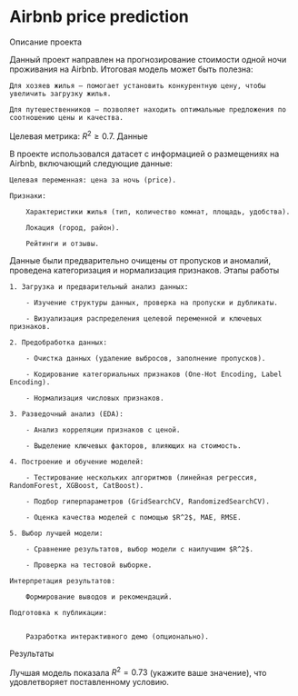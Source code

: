 # Airbnb price prediction
Описание проекта

Данный проект направлен на прогнозирование стоимости одной ночи проживания на Airbnb. Итоговая модель может быть полезна:

    Для хозяев жилья – помогает установить конкурентную цену, чтобы увеличить загрузку жилья.

    Для путешественников – позволяет находить оптимальные предложения по соотношению цены и качества.

Целевая метрика: $R^2 \geq 0.7$.
Данные

В проекте использовался датасет с информацией о размещениях на Airbnb, включающий следующие данные:

    Целевая переменная: цена за ночь (price).

    Признаки:

        Характеристики жилья (тип, количество комнат, площадь, удобства).

        Локация (город, район).

        Рейтинги и отзывы.

Данные были предварительно очищены от пропусков и аномалий, проведена категоризация и нормализация признаков.
Этапы работы

    1. Загрузка и предварительный анализ данных:

        - Изучение структуры данных, проверка на пропуски и дубликаты.

        - Визуализация распределения целевой переменной и ключевых признаков.

    2. Предобработка данных:

        - Очистка данных (удаление выбросов, заполнение пропусков).

        - Кодирование категориальных признаков (One-Hot Encoding, Label Encoding).

        - Нормализация числовых признаков.

    3. Разведочный анализ (EDA):

        - Анализ корреляции признаков с ценой.

        - Выделение ключевых факторов, влияющих на стоимость.

    4. Построение и обучение моделей:

        - Тестирование нескольких алгоритмов (линейная регрессия, RandomForest, XGBoost, CatBoost).

        - Подбор гиперпараметров (GridSearchCV, RandomizedSearchCV).

        - Оценка качества моделей с помощью $R^2$, MAE, RMSE.

    5. Выбор лучшей модели:

        - Сравнение результатов, выбор модели с наилучшим $R^2$.

        - Проверка на тестовой выборке.

    Интерпретация результатов:

        Формирование выводов и рекомендаций.

    Подготовка к публикации:


        Разработка интерактивного демо (опционально).

Результаты

Лучшая модель показала $R^2 = 0.73$ (укажите ваше значение), что удовлетворяет поставленному условию.